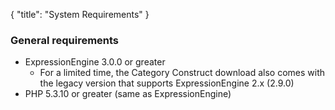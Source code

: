 {
    "title": "System Requirements"
}

### General requirements

- ExpressionEngine 3.0.0 or greater
    - For a limited time, the Category Construct download also comes with the legacy version that supports ExpressionEngine 2.x (2.9.0)
- PHP 5.3.10 or greater (same as ExpressionEngine)
